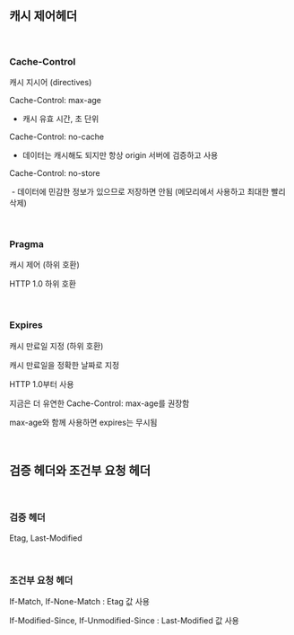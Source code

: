 ## 캐시 제어헤더

<br />

### Cache-Control

캐시 지시어 (directives)

Cache-Control: max-age

 - 캐시 유효 시간, 초 단위

Cache-Control: no-cache

 - 데이터는 캐시해도 되지만 항상 origin 서버에 검증하고 사용

Cache-Control: no-store

​	- 데이터에 민감한 정보가 있으므로 저장하면 안됨 (메모리에서 사용하고 최대한 빨리 삭제)


<br />

### Pragma 

캐시 제어 (하위 호환)

HTTP 1.0 하위 호환


<br />

### Expires

캐시 만료일 지정 (하위 호환)

캐시 만료일을 정확한 날짜로 지정

HTTP 1.0부터 사용

지금은 더 유연한 Cache-Control: max-age를 권장함

max-age와 함께 사용하면 expires는 무시됨


<br />

## 검증 헤더와 조건부 요청 헤더

<br />

### 검증 헤더

Etag, Last-Modified


<br />

### 조건부 요청 헤더

If-Match, If-None-Match : Etag 값 사용

If-Modified-Since, If-Unmodified-Since : Last-Modified 값 사용